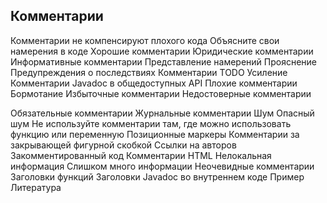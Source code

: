 ## Комментарии

Комментарии не компенсируют плохого кода
Объясните свои намерения в коде
Хорошие комментарии
Юридические комментарии
Информативные комментарии
Представление намерений
Прояснение
Предупреждения о последствиях 
Комментарии TODO 
Усиление 
Комментарии Javadoc в общедоступных API
Плохие комментарии
Бормотание 
Избыточные комментарии
Недостоверные комментарии 

Обязательные комментарии
Журнальные комментарии
Шум 
Опасный шум 
Не используйте комментарии там, где можно использовать функцию или переменную 
Позиционные маркеры 
Комментарии за закрывающей фигурной скобкой
Ссылки на авторов
Закомментированный код
Комментарии HTML
Нелокальная информация
Слишком много информации
Неочевидные комментарии 
Заголовки функций
Заголовки Javadoc во внутреннем коде
Пример
Литература
